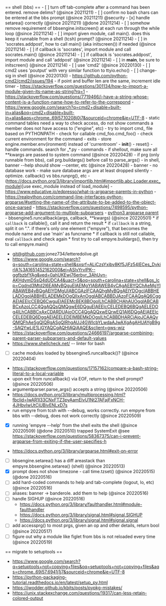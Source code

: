 == shell (bbs) ==
    - [ ] turn off tab-complete after a command has been entered. remove delims? (@since 20211211)
    - [ ] confirm no bash chars can be entered at the bbs prompt (@since 20211211) @security
    - [x] handle setarea() correctly (@since 20211211) (@done 20211214)
    - [ ] somehow remove requirement of bbsengine.initscreen() at each run through the while loop (@since 20211214)
    - [ ] import given module, call main(). does this keep it runnable from a shell (tcsh) prompt? (@since 20211214)
    - [ ] in 'socrates.addpost', how to call main() (aka initscreen()) if needed (@since 20211214)
    - [ ] if callback is 'socrates', import module and call socrates.main() (@since 20211214)
    - [ ] if callback is 'socrates.addpost', import module and call 'addpost' (@since 20211214)
    - [ ] in __main__, be sure to initscreen() (@since 20211214)
    - [ ] use 'cmd2' (@since 20220130)
       - [ ] cmd2 uses 'poutput' with very similar function to ttyio.echo()
    - [ ] change-sig in shell (@since 20220130)
    - https://github.com/python-cmd2/cmd2/issues/194
    - if point and buffer len are the same, increment idle timer
    - https://stackoverflow.com/questions/301134/how-to-import-a-module-given-its-name-as-string?rq=1
    - https://stackoverflow.com/questions/7719466/i-have-a-string-whose-content-is-a-function-name-how-to-refer-to-the-correspond
    - https://www.google.com/search?q=cmd2+disable+built-in+alias&oq=cmd2+disable+built-in+alias&aqs=chrome..69i57.10208j0j7&sourceid=chrome&ie=UTF-8
    - static command tables need a way to check access, do not show commands a member does not have access to ("engine", etc)
    - try to import cmd_<command> file based on PYTHONPATH
    - check for callable cmd_foo.cmd_foo()
    - check current environment for the command
      - exits
    - store engine.member.env(ironment) instead of 'currentroom'
    - __init__()
    - reset()
    - handle commands. search for _*.py
    - commands
      - if shellout, make sure all **kwargs are passed to system command (@since 20220428)
      - if prg (only runnable from bbs), call prg.buildargs() before call to parse_args()
        - in shell, banner --help should show --center, etc (@since 20220428)
    - banner
      - no database work
      - make sure database args are at least dropped silently
    - optimize. callback() vs bbs.runprg(), etc
    - (https://docs.python.org/3/library/importlib.html#importlib.abc.Loader.exec_module)[use exec_module instead of load_module]
    - https://www.educative.io/edpresso/what-is-argparse-parents-in-python
    - https://realpython.com/command-line-interfaces-python-argparse/#setting-the-name-of-the-attribute-to-be-added-to-the-object-once-parsed
    - https://stackoverflow.com/questions/7498595/python-argparse-add-argument-to-multiple-subparsers
    - [python3 argparse parent](https://www.google.com/search?q=python3+argparse+parent&sxsrf=ALiCzsYHYbOxowHOmBkVe5Y3lMuCSrQCRw%3A1651257900875&ei=LDJsYtCLNc23ggfR-4r4CQ&ved=0ahUKEwjQ0fSE97n3AhXNm-AKHdG9Ap8Q4dUDCA8&uact=5&oq=python3+argparse+parent&gs_lcp=Cgdnd3Mtd2l6EAMyBAgjECc6BwgAEEcQsAM6BwgjEK4CECc6BggAEBYQHjoFCAAQhgM6BQgAEIAEOgoIABCABBCHAhAUOggIABAWEAoQHjoECAAQDUoECEEYAEoECEYYAFDDDVi9ImDOI2gBcAF4AIABgwGIAaUQkgEENS4xNJgBAKABAcgBCMABAQ&sclient=gws-wiz)
    - bbsengine5.runcallback(args, callback, **kwargs) (@since 20220501)
        * if `callback` is callable(), call it and return the result
        * if `callback` is a string, split it on ".". if there's only one element ("empyre"), that becomes the module name and use 'main' as funcname
        * if callback is still not callable, eval `callback` and check again
        * first try to call empyre.buildargs(), then try to call empyre.main()

- git@github.com:jonez734/letteredolive.git
- https://www.google.com/search?q=south+carolina+state+shell&sxsrf=ALiCzsYxibv8Kf5JjFz54lECes_DvkirIA%3A1651452162000&ei=ASlvYrvlPK--ggfbzbfYAg&ved=0ahUKEwj76erbyr_3AhUvn-AKHdvmDSsQ4dUDCA4&uact=5&oq=south+carolina+state+shell&gs_lcp=Cgdnd3Mtd2l6EAMyBQguEIAEMgYIABAWEB4yCAgAEBYQChAeMgYIABAWEB4yBQgAEIYDMgUIABCGAzIFCAAQhgMyBQgAEIYDOgcIABBHELADOgoIABBHELADEMkDOgQIIxAnOggIABCABBDJAzoFCAAQgAQ6CggAEIAEEIcCEBQ6CwguEIAEEMcBEK8BOgoILhCABBCHAhAUOggIABCABBCxAzoLCC4QgAQQsQMQgwE6DQguEIAEEIcCELEDEBQ6BQgAELEDOg4ILhCABBCxAxCDARDUAjoOCC4QgAQQxwEQrwEQ1AI6DQgAEIAEEIcCELEDEBQ6DggAEIAEELEDEIMBEMkDOgsILhCABBDHARCjAjoJCAAQyQMQFhAeSgQIQRgASgQIRhgAUJ4GWIcbYLwdaAJwAXgAgAHUAYgB9g-SAQYwLjE1LjGYAQCgAQHIAQjAAQE&sclient=gws-wiz
- https://stackoverflow.com/questions/24666197/argparse-combining-parent-parser-subparsers-and-default-values
- https://www.shellcheck.net/ -- linter for bash
- [ ] cache modules loaded by bbsengine5.runcallback()? (@since 20220404)
- https://stackoverflow.com/questions/17157162/compare-a-bash-string-literal-to-a-local-variable
- upon exit from runcallback() via EOF, return to the shell prompt? (@since 20220506)
- argumentparser.parse_args() accepts a string (@since 20220506)
- https://docs.python.org/3/library/multiprocessing.html?fbclid=IwAR1I33CNxFTZ3pyAamEIvU1Nt27AFajFxNCH-4JHbvIwUtCjUBivENLxD7s
- run empyre from tcsh with --debug, works correctly. run empyre from bbs with --debug, does not work correctly (@since 20220509)
- [x] running 'empyre --help' from the shell exits the shell (@since 20220509) (@done 20220510) trapped SystemExit @see https://stackoverflow.com/questions/58367375/can-i-prevent-argparse-from-exiting-if-the-user-specifies-h
- https://docs.python.org/3/library/argparse.html#exit-on-error
- [ ] bbsengine.setarea() has a diff areastack than empyre.bbsengine.setarea() (shell) (@since 20220513)
- [x] prompt does not show timezone - call time.tzset() (@since 20220515) (@done 20220516)
- [ ] add hard-coded commands to help and tab-complete (logout, lo, etc) (@since 20220516)
- [ ] aliases: banner -> banderole. add them to help (@since 20220516)
- [ ] handle SIGHUP (@since 20220516)
    * https://docs.python.org/3/library/faulthandler.html#module-faulthandler
    * https://docs.python.org/3/library/signal.html#signal.SIGHUP
    * https://docs.python.org/3/library/signal.html#signal.signal
- [ ] add accessprg() to most prgs, given an op and other details, return bool (@since 20220517)
- [ ] figure out why a module like figlet from bbs is not reloaded every time (@since 20220519)

== migrate to setuptools ==
- https://www.google.com/search?q=setuptools+not+copying+files&oq=setuptools+not+copying+files&aqs=chrome..69i57.6941j1j7&sourceid=chrome&ie=UTF-8
- https://python-packaging-tutorial.readthedocs.io/en/latest/setup_py.html
- https://jwodder.github.io/kbits/posts/pypkg-mistakes/
- https://unix.stackexchange.com/questions/19317/can-less-retain-colored-output
